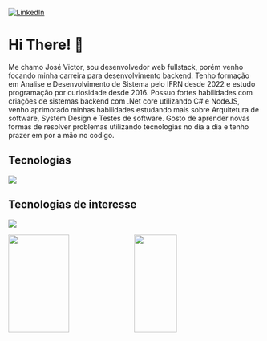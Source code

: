 <a href="https://www.linkedin.com/in/josetvictor" target="_blank"><img alt="LinkedIn" src="https://img.shields.io/badge/linkedin-%230077B5.svg?style=for-the-badge&logo=linkedin&logoColor=white"/></a>

# Hi There! 👋

Me chamo José Victor, sou desenvolvedor web fullstack, porém venho focando minha carreira para desenvolvimento backend. Tenho formação em Analise e Desenvolvimento de Sistema pelo IFRN desde 2022 e estudo programação por curiosidade desde 2016.
Possuo fortes habilidades com criações de sistemas backend com .Net core utilizando C# e NodeJS, venho aprimorado minhas habilidades estudando mais sobre Arquitetura de software, System Design e Testes de software. Gosto de aprender novas formas de resolver problemas utilizando tecnologias no dia a dia e tenho prazer em por a mão no codigo.

## Tecnologias
<p>
  <a href="https://skillicons.dev">
    <img src="https://skillicons.dev/icons?i=cs,dotnet,docker,javascript,nodejs,angular,mysql,postgresql" />
  </a>
</p>

## Tecnologias de interesse
<p>
  <a href="https://skillicons.dev">
    <img src="https://skillicons.dev/icons?i=py,react,selenium,linux" />
  </a>
</p>

<div aling=center>
  <img width="49%" height="195px" src="https://github-readme-stats.vercel.app/api?username=josetvictor&show_icons=true&count_private=true&title_color=80F7D4&icon_color=9d00ff&text_color=c9d1d9&bg_color=0d1117&border_color=fff0" />
  
<img width="41%" height="195px" src="https://github-readme-stats.vercel.app/api/top-langs/?username=josetvictor&layout=compact&title_color=80F7D4&text_color=fff&bg_color=0d1117&border_color=fff0" />

</div>
